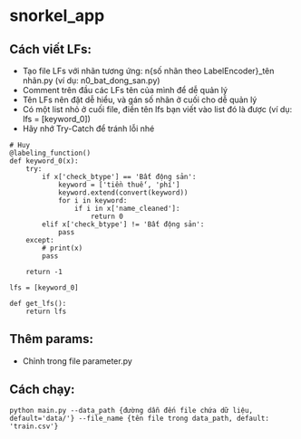# snorkel_app

## Cách viết LFs:
* Tạo file LFs với nhãn tương ứng: n{số nhãn theo LabelEncoder}_tên nhãn.py (ví dụ: n0_bat_dong_san.py)
* Comment trên đầu các LFs tên của mình để dễ quản lý
* Tên LFs nên đặt dễ hiểu, và gán số nhãn ở cuối cho dễ quản lý
* Có một list nhỏ ở cuối file, điền tên lfs bạn viết vào list đó là được (ví dụ: lfs = [keyword_0])
* Hãy nhớ Try-Catch để tránh lỗi nhé
```
# Huy
@labeling_function()
def keyword_0(x):
    try:
        if x['check_btype'] == 'Bất động sản':
            keyword = ['tiền thuế', 'phí']
            keyword.extend(convert(keyword))
            for i in keyword:
                if i in x['name_cleaned']: 
                    return 0
        elif x['check_btype'] != 'Bất động sản':
            pass
    except: 
        # print(x)
        pass
        
    return -1

lfs = [keyword_0]

def get_lfs():
    return lfs
```
## Thêm params:
* Chỉnh trong file parameter.py
## Cách chạy:
```
python main.py --data_path {đường dẫn đến file chứa dữ liệu, default='data/'} --file_name {tên file trong data_path, default: 'train.csv'}
```
